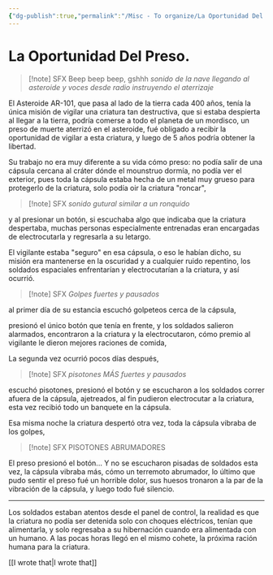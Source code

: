 ```yaml
---
{"dg-publish":true,"permalink":"/Misc - To organize/La Oportunidad Del Preso./","title":"La Oportunidad Del Preso.","updated":"2023-11-22T00:46:28.000-05:00"}
---
```



# La Oportunidad Del Preso.

> [!note] SFX
> Beep beep beep, gshhh *sonido de la nave llegando al asteroide y voces desde radio instruyendo el aterrizaje*

El Asteroide AR-101, que pasa al lado de la tierra cada 400 años, tenía la única misión de vigilar una criatura tan destructiva, que si estaba despierta al llegar a la tierra, podría comerse a todo el planeta de un mordisco, un preso de muerte aterrizó en el asteroide, fué obligado a recibir la oportunidad de vigilar a esta criatura, y luego de 5 años podría obtener la libertad. 

Su trabajo no era muy diferente a su vida cómo preso: no podía salir de una cápsula cercana al cráter dónde el mounstruo dormía, no podía ver el exterior, pues toda la cápsula estaba hecha de un metal muy grueso para protegerlo de la criatura, solo podía oir la criatura "roncar",

> [!note] SFX
> *sonido gutural similar a un ronquido*

y al presionar un botón, si escuchaba algo que indicaba que la criatura despertaba, muchas personas especialmente entrenadas eran encargadas de electrocutarla y regresarla a su letargo.

El vigilante estaba "seguro" en esa cápsula, o eso le habían dicho, su misión era mantenerse en la oscuridad y a cualquier ruido repentino, los soldados espaciales enfrentarían y electrocutarían a la criatura, y así ocurrió.

> [!note] SFX
> *Golpes fuertes y pausados*

al primer día de su estancia escuchó golpeteos cerca de la cápsula, 

presionó el único botón que tenía en frente, y los soldados salieron alarmados, encontraron a la criatura y la electrocutaron, cómo premio al vigilante le dieron mejores raciones de comida, 

La segunda vez ocurrió pocos días después, 

> [!note] SFX
> *pisotones MÁS fuertes y pausados*

escuchó pisotones, presionó el botón y se escucharon a los soldados correr afuera de la cápsula, ajetreados, al fin pudieron electrocutar a la criatura, esta vez recibió todo un banquete en la cápsula.

Esa misma noche la criatura despertó otra vez, toda la cápsula vibraba de los golpes,

> [!note] SFX
> PISOTONES ABRUMADORES

El preso presionó el botón... Y no se escucharon pisadas de soldados esta vez, la cápsula vibraba más, cómo un terremoto abrumador, lo último que pudo sentir el preso fué un horrible dolor, sus huesos tronaron a la par de la vibración de la cápsula, y luego todo fué silencio. 

---

Los soldados estaban atentos desde el panel de control, la realidad es que la criatura no podía ser detenida solo con choques eléctricos, tenían que alimentarla, y solo regresaba a su hibernación cuando era alimentada con un humano. A las pocas horas llegó en el mismo cohete, la próxima ración humana para la criatura.

[[I wrote that\|I wrote that]]